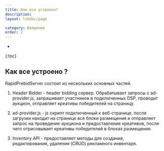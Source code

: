 ```yaml
---
title: Как все устроено?
description: 
layout: libdoc/page

category: Введение
order: 2
---
```

* 
{:toc}

## Как все устроено ?

RapidPrebidServer состоит из нескольких основных частей.

1. Header Bidder - header bidding сервер. Обрабатывает запросы с ad-provider.js, запрашивает участников в подключенных DSP, проводит аукцион, отправляет креативы победителей на страницу.

2. ad-provider.js -  js скрипт подключенный к веб-странице, после загрузки находит на странице все блоки размещения и отправляет запрос на проведение аукциона и предоставление креативов, после чего отрисовывает креативы победителей в блоках размещения.

3. Inventory API - предоставляет методы для создания, редактирования, удаления (CRUD) рекламного инвентаря.


